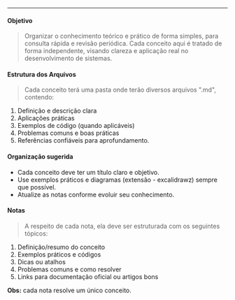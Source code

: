
----
#### Objetivo

> Organizar o conhecimento teórico e prático de forma simples, para consulta rápida e revisão periódica. Cada conceito aqui é tratado de forma independente, visando clareza e aplicação real no desenvolvimento de sistemas.

#### Estrutura dos Arquivos

> Cada conceito terá uma pasta onde terão diversos arquivos ".md", contendo:

1. Definição e descrição clara
2. Aplicações práticas
3. Exemplos de código (quando aplicáveis)
4. Problemas comuns e boas práticas
5. Referências confiáveis para aprofundamento.

#### Organização sugerida

- Cada conceito deve ter um título claro e objetivo.
- Use exemplos práticos e diagramas (extensão - excalidrawz) sempre que possível.
- Atualize as notas conforme evoluir seu conhecimento.
#### Notas

> A respeito de cada nota, ela deve ser estruturada com os seguintes tópicos:

1. Definição/resumo do conceito
2. Exemplos práticos e códigos
3. Dicas ou atalhos
4. Problemas comuns e como resolver
5. Links para documentação oficial ou artigos bons

**Obs:** cada nota resolve um único conceito.

